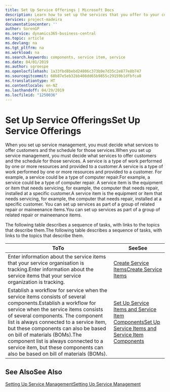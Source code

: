 ```yaml
---
title: Set Up Service Offerings | Microsoft Docs
description: Learn how to set up the services that you offer to your customers.
services: project-madeira
documentationcenter: ''
author: SorenGP
ms.service: dynamics365-business-central
ms.topic: article
ms.devlang: na
ms.tgt_pltfrm: na
ms.workload: na
ms.search.keywords: components, service item, service
ms.date: 04/01/2019
ms.author: sgroespe
ms.openlocfilehash: 1a33fbd8bebd24806c373b9e7d35c2e877e8b747
ms.sourcegitcommit: 60b87e5eb32bb408dd65b9855c29159b1dfbfca8
ms.translationtype: HT
ms.contentlocale: en-NZ
ms.lasthandoff: 04/29/2019
ms.locfileid: "1250036"
---
```

# <a name="set-up-service-offerings"></a><span data-ttu-id="6a75d-103">Set Up Service Offerings</span><span class="sxs-lookup"><span data-stu-id="6a75d-103">Set Up Service Offerings</span></span>
<span data-ttu-id="6a75d-104">When you set up service management, you must decide what services to offer customers and the schedule for those services.</span><span class="sxs-lookup"><span data-stu-id="6a75d-104">When you set up service management, you must decide what services to offer customers and the schedule for those services.</span></span> <span data-ttu-id="6a75d-105">A service is a type of work performed by one or more resources and provided to a customer.</span><span class="sxs-lookup"><span data-stu-id="6a75d-105">A service is a type of work performed by one or more resources and provided to a customer.</span></span> <span data-ttu-id="6a75d-106">For example, a service could be a type of computer repair.</span><span class="sxs-lookup"><span data-stu-id="6a75d-106">For example, a service could be a type of computer repair.</span></span> <span data-ttu-id="6a75d-107">A service item is the equipment or item that needs servicing, for example, the computer that needs repair, installed at a specific customer.</span><span class="sxs-lookup"><span data-stu-id="6a75d-107">A service item is the equipment or item that needs servicing, for example, the computer that needs repair, installed at a specific customer.</span></span> <span data-ttu-id="6a75d-108">You can set up services as part of a group of related repair or maineenance items.</span><span class="sxs-lookup"><span data-stu-id="6a75d-108">You can set up services as part of a group of related repair or maineenance items.</span></span>  
  
<span data-ttu-id="6a75d-109">The following table describes a sequence of tasks, with links to the topics that describe them.</span><span class="sxs-lookup"><span data-stu-id="6a75d-109">The following table describes a sequence of tasks, with links to the topics that describe them.</span></span>  
  
|<span data-ttu-id="6a75d-110">**To**</span><span class="sxs-lookup"><span data-stu-id="6a75d-110">**To**</span></span>|<span data-ttu-id="6a75d-111">**See**</span><span class="sxs-lookup"><span data-stu-id="6a75d-111">**See**</span></span>|  
|------------|-------------|  
|<span data-ttu-id="6a75d-112">Enter information about the service items that your service organisation is tracking.</span><span class="sxs-lookup"><span data-stu-id="6a75d-112">Enter information about the service items that your service organization is tracking.</span></span>|[<span data-ttu-id="6a75d-113">Create Service Items</span><span class="sxs-lookup"><span data-stu-id="6a75d-113">Create Service Items</span></span>](service-how-to-create-service-items.md)|  
|<span data-ttu-id="6a75d-114">Establish a workflow for service when the service items consists of several components.</span><span class="sxs-lookup"><span data-stu-id="6a75d-114">Establish a workflow for service when the service items consists of several components.</span></span> <span data-ttu-id="6a75d-115">The component list is always connected to a service item, but these components can also be based on bill of materials (BOMs).</span><span class="sxs-lookup"><span data-stu-id="6a75d-115">The component list is always connected to a service item, but these components can also be based on bill of materials (BOMs).</span></span>|[<span data-ttu-id="6a75d-116">Set Up Service Items and Service Item Components</span><span class="sxs-lookup"><span data-stu-id="6a75d-116">Set Up Service Items and Service Item Components</span></span>](service-how-setup-service-items.md)|  
  
## <a name="see-also"></a><span data-ttu-id="6a75d-117">See Also</span><span class="sxs-lookup"><span data-stu-id="6a75d-117">See Also</span></span>  
[<span data-ttu-id="6a75d-118">Setting Up Service Management</span><span class="sxs-lookup"><span data-stu-id="6a75d-118">Setting Up Service Management</span></span>](service-setup-service.md)   